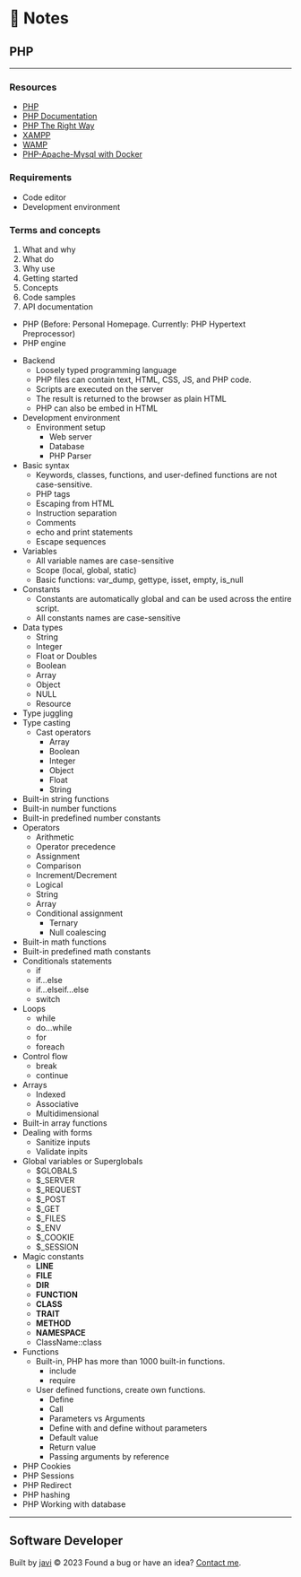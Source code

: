 # :memo: Notes
## PHP
---
### Resources
- [PHP](https://www.php.net/)
- [PHP Documentation](https://www.php.net/docs.php)
- [PHP The Right Way](https://phptherightway.com/)
- [XAMPP](https://www.apachefriends.org/)
- [WAMP](https://www.wampserver.com/)
- [PHP-Apache-Mysql with Docker](https://doc4dev.com/en/create-a-web-site-php-apache-mysql-in-5-minutes-with-docker/)
### Requirements
- Code editor
- Development environment
### Terms and concepts
1. What and why
2. What do
3. Why use
4. Getting started
5. Concepts
6. Code samples
7. API documentation
- PHP (Before: Personal Homepage.  Currently: PHP Hypertext Preprocessor)
- PHP engine
* Backend
  - Loosely typed programming language
  - PHP files can contain text, HTML, CSS, JS, and PHP code.
  - Scripts are executed on the server
  - The result is returned to the browser as plain HTML
  - PHP can also be embed in HTML
* Development environment
  * Environment setup
    - Web server
    - Database
    - PHP Parser
* Basic syntax
  - Keywords, classes, functions, and user-defined functions are not case-sensitive.
  - PHP tags
  - Escaping from HTML
  - Instruction separation
  - Comments
  - echo and print statements
  - Escape sequences
* Variables
  - All variable names are case-sensitive
  - Scope (local, global, static)
  - Basic functions: var_dump, gettype, isset, empty, is_null
* Constants
  - Constants are automatically global and can be used across the entire script.
  - All constants names are case-sensitive
* Data types
  - String
  - Integer
  - Float or Doubles
  - Boolean
  - Array
  - Object
  - NULL
  - Resource
* Type juggling
* Type casting
  * Cast operators
    - Array
    - Boolean
    - Integer
    - Object
    - Float
    - String
* Built-in string functions
* Built-in number functions
* Built-in predefined number constants
* Operators
  - Arithmetic
  - Operator precedence
  - Assignment
  - Comparison
  - Increment/Decrement
  - Logical
  - String
  - Array
  * Conditional assignment
    - Ternary
    - Null coalescing
* Built-in math functions
* Built-in predefined math constants
* Conditionals statements
  - if
  - if...else
  - if...elseif...else
  - switch
* Loops
  - while
  - do...while
  - for
  - foreach
* Control flow
  - break
  - continue
* Arrays
  - Indexed
  - Associative
  - Multidimensional
* Built-in array functions
* Dealing with forms
  - Sanitize inputs
  - Validate inpits
* Global variables or Superglobals
  - $GLOBALS
  - $_SERVER
  - $_REQUEST
  - $_POST
  - $_GET
  - $_FILES
  - $_ENV
  - $_COOKIE
  - $_SESSION
* Magic constants
  - __LINE__
  - __FILE__
  - __DIR__
  - __FUNCTION__
  - __CLASS__
  - __TRAIT__
  - __METHOD__
  - __NAMESPACE__
  - ClassName::class
* Functions
  * Built-in, PHP has more than 1000 built-in functions.
    - include
    - require
  * User defined functions, create own functions.
    - Define
    - Call
    - Parameters vs Arguments
    - Define with and define without parameters
    - Default value
    - Return value
    - Passing arguments by reference
* PHP Cookies
* PHP Sessions
* PHP Redirect
* PHP hashing
* PHP Working with database
---
## Software Developer
Built by [javi](https://github.com/javierandres-dev/) :copyright: 2023
Found a bug or have an idea? [Contact me](https://www.linkedin.com/in/javierandres-dev/).
